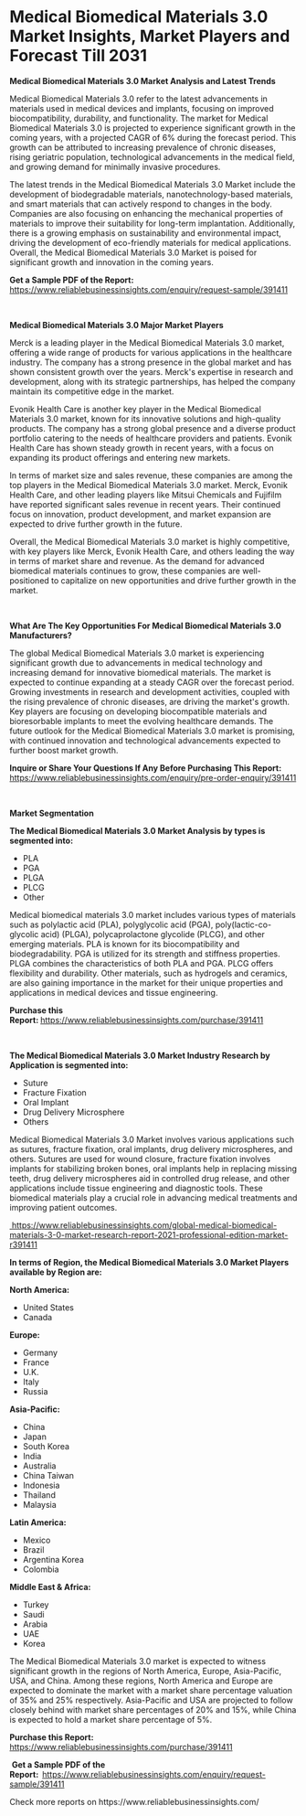<p><h1>Medical Biomedical Materials 3.0 Market Insights, Market Players and Forecast Till 2031</h1></p><p><strong>Medical Biomedical Materials 3.0 Market Analysis and Latest Trends</strong></p>
<p><p>Medical Biomedical Materials 3.0 refer to the latest advancements in materials used in medical devices and implants, focusing on improved biocompatibility, durability, and functionality. The market for Medical Biomedical Materials 3.0 is projected to experience significant growth in the coming years, with a projected CAGR of 6% during the forecast period. This growth can be attributed to increasing prevalence of chronic diseases, rising geriatric population, technological advancements in the medical field, and growing demand for minimally invasive procedures.</p><p>The latest trends in the Medical Biomedical Materials 3.0 Market include the development of biodegradable materials, nanotechnology-based materials, and smart materials that can actively respond to changes in the body. Companies are also focusing on enhancing the mechanical properties of materials to improve their suitability for long-term implantation. Additionally, there is a growing emphasis on sustainability and environmental impact, driving the development of eco-friendly materials for medical applications. Overall, the Medical Biomedical Materials 3.0 Market is poised for significant growth and innovation in the coming years.</p></p>
<p><strong>Get a Sample PDF of the Report:&nbsp;</strong> <a href="https://www.reliablebusinessinsights.com/enquiry/request-sample/391411">https://www.reliablebusinessinsights.com/enquiry/request-sample/391411</a></p>
<p>&nbsp;</p>
<p><strong>Medical Biomedical Materials 3.0 Major Market Players</strong></p>
<p><p>Merck is a leading player in the Medical Biomedical Materials 3.0 market, offering a wide range of products for various applications in the healthcare industry. The company has a strong presence in the global market and has shown consistent growth over the years. Merck's expertise in research and development, along with its strategic partnerships, has helped the company maintain its competitive edge in the market.</p><p>Evonik Health Care is another key player in the Medical Biomedical Materials 3.0 market, known for its innovative solutions and high-quality products. The company has a strong global presence and a diverse product portfolio catering to the needs of healthcare providers and patients. Evonik Health Care has shown steady growth in recent years, with a focus on expanding its product offerings and entering new markets.</p><p>In terms of market size and sales revenue, these companies are among the top players in the Medical Biomedical Materials 3.0 market. Merck, Evonik Health Care, and other leading players like Mitsui Chemicals and Fujifilm have reported significant sales revenue in recent years. Their continued focus on innovation, product development, and market expansion are expected to drive further growth in the future.</p><p>Overall, the Medical Biomedical Materials 3.0 market is highly competitive, with key players like Merck, Evonik Health Care, and others leading the way in terms of market share and revenue. As the demand for advanced biomedical materials continues to grow, these companies are well-positioned to capitalize on new opportunities and drive further growth in the market.</p></p>
<p>&nbsp;</p>
<p><strong>What Are The Key Opportunities For Medical Biomedical Materials 3.0 Manufacturers?</strong></p>
<p><p>The global Medical Biomedical Materials 3.0 market is experiencing significant growth due to advancements in medical technology and increasing demand for innovative biomedical materials. The market is expected to continue expanding at a steady CAGR over the forecast period. Growing investments in research and development activities, coupled with the rising prevalence of chronic diseases, are driving the market's growth. Key players are focusing on developing biocompatible materials and bioresorbable implants to meet the evolving healthcare demands. The future outlook for the Medical Biomedical Materials 3.0 market is promising, with continued innovation and technological advancements expected to further boost market growth.</p></p>
<p><strong>Inquire or Share Your Questions If Any Before Purchasing This Report:</strong> <a href="https://www.reliablebusinessinsights.com/enquiry/pre-order-enquiry/391411">https://www.reliablebusinessinsights.com/enquiry/pre-order-enquiry/391411</a></p>
<p>&nbsp;</p>
<p><strong>Market Segmentation</strong></p>
<p><strong>The Medical Biomedical Materials 3.0 Market Analysis by types is segmented into:</strong></p>
<p><ul><li>PLA</li><li>PGA</li><li>PLGA</li><li>PLCG</li><li>Other</li></ul></p>
<p><p>Medical biomedical materials 3.0 market includes various types of materials such as polylactic acid (PLA), polyglycolic acid (PGA), poly(lactic-co-glycolic acid) (PLGA), polycaprolactone glycolide (PLCG), and other emerging materials. PLA is known for its biocompatibility and biodegradability. PGA is utilized for its strength and stiffness properties. PLGA combines the characteristics of both PLA and PGA. PLCG offers flexibility and durability. Other materials, such as hydrogels and ceramics, are also gaining importance in the market for their unique properties and applications in medical devices and tissue engineering.</p></p>
<p><strong>Purchase this Report:&nbsp;</strong><a href="https://www.reliablebusinessinsights.com/purchase/391411">https://www.reliablebusinessinsights.com/purchase/391411</a></p>
<p>&nbsp;</p>
<p><strong>The Medical Biomedical Materials 3.0 Market Industry Research by Application is segmented into:</strong></p>
<p><ul><li>Suture</li><li>Fracture Fixation</li><li>Oral Implant</li><li>Drug Delivery Microsphere</li><li>Others</li></ul></p>
<p><p>Medical Biomedical Materials 3.0 Market involves various applications such as sutures, fracture fixation, oral implants, drug delivery microspheres, and others. Sutures are used for wound closure, fracture fixation involves implants for stabilizing broken bones, oral implants help in replacing missing teeth, drug delivery microspheres aid in controlled drug release, and other applications include tissue engineering and diagnostic tools. These biomedical materials play a crucial role in advancing medical treatments and improving patient outcomes.</p></p>
<p><a href="https://www.reliablebusinessinsights.com/global-medical-biomedical-materials-3-0-market-research-report-2021-professional-edition-market-r391411">&nbsp;https://www.reliablebusinessinsights.com/global-medical-biomedical-materials-3-0-market-research-report-2021-professional-edition-market-r391411</a></p>
<p><strong>In terms of Region, the Medical Biomedical Materials 3.0 Market Players available by Region are:</strong></p>
<p>
    <p> <strong> North America: </strong>
        <ul>
            <li>United States</li>
            <li>Canada</li>
        </ul>
        </p> 
    <p> <strong> Europe: </strong>
        <ul>
            <li>Germany</li>
            <li>France</li>
            <li>U.K.</li>
            <li>Italy</li>
            <li>Russia</li>
        </ul>
        </p> 
    <p> <strong> Asia-Pacific: </strong>
        <ul>
            <li>China</li>
            <li>Japan</li>
            <li>South Korea</li>
            <li>India</li>
            <li>Australia</li>
            <li>China Taiwan</li>
            <li>Indonesia</li>
            <li>Thailand</li>
            <li>Malaysia</li>
        </ul>
        </p> 
    <p> <strong> Latin America: </strong>
        <ul>
            <li>Mexico</li>
            <li>Brazil</li>
            <li>Argentina Korea</li>
            <li>Colombia</li>
        </ul>
        </p> 
    <p> <strong> Middle East & Africa: </strong>
        <ul>
            <li>Turkey</li>
            <li>Saudi</li>
            <li>Arabia</li>
            <li>UAE</li>
            <li>Korea</li>
        </ul>
    </p>
    </p>
<p><p>The Medical Biomedical Materials 3.0 market is expected to witness significant growth in the regions of North America, Europe, Asia-Pacific, USA, and China. Among these regions, North America and Europe are expected to dominate the market with a market share percentage valuation of 35% and 25% respectively. Asia-Pacific and USA are projected to follow closely behind with market share percentages of 20% and 15%, while China is expected to hold a market share percentage of 5%.</p></p>
<p><strong>Purchase this Report: </strong><a href="https://www.reliablebusinessinsights.com/purchase/391411">https://www.reliablebusinessinsights.com/purchase/391411</a></p>
<p>&nbsp;<strong>Get a Sample PDF of the Report:&nbsp;&nbsp;</strong><a href="https://www.reliablebusinessinsights.com/enquiry/request-sample/391411">https://www.reliablebusinessinsights.com/enquiry/request-sample/391411</a></p>
<p><strong></strong></p>
<p>Check more reports on https://www.reliablebusinessinsights.com/</p>